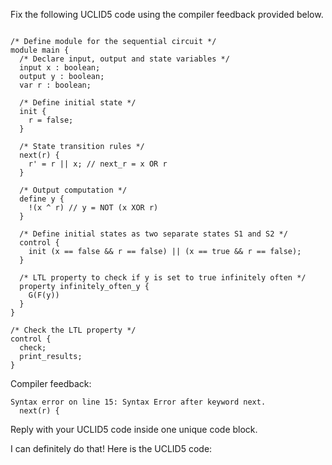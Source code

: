 
Fix the following UCLID5 code using the compiler feedback provided below.

```

/* Define module for the sequential circuit */
module main {
  /* Declare input, output and state variables */
  input x : boolean;
  output y : boolean;
  var r : boolean;

  /* Define initial state */
  init {
    r = false;
  }

  /* State transition rules */
  next(r) {
    r' = r || x; // next_r = x OR r
  }

  /* Output computation */
  define y {
    !(x ^ r) // y = NOT (x XOR r)
  }

  /* Define initial states as two separate states S1 and S2 */
  control {
    init (x == false && r == false) || (x == true && r == false);
  }

  /* LTL property to check if y is set to true infinitely often */
  property infinitely_often_y {
    G(F(y))
  }
}

/* Check the LTL property */
control {
  check;
  print_results;
}
```

Compiler feedback:

```
Syntax error on line 15: Syntax Error after keyword next.
  next(r) {

```
Reply with your UCLID5 code inside one unique code block.

I can definitely do that! Here is the UCLID5 code:
```
